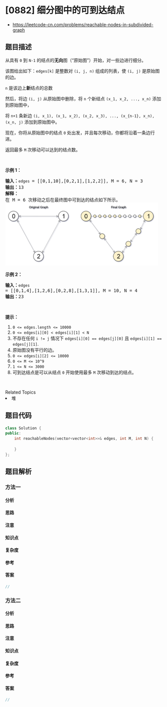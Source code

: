 

# [0882] 细分图中的可到达结点
* https://leetcode-cn.com/problems/reachable-nodes-in-subdivided-graph


## 题目描述

<p>从具有&nbsp;<code>0</code> 到 <code>N-1</code> 的结点的<strong>无向</strong>图（&ldquo;原始图&rdquo;）开始，对一些边进行细分。</p>

<p>该图给出如下：<code>edges[k]</code>&nbsp;是整数对&nbsp;<code>(i, j, n)</code>&nbsp;组成的列表，使&nbsp;<code>(i, j)</code> 是原始图的边。</p>

<p><code>n</code> 是该边上<strong>新</strong>结点的总数</p>

<p>然后，将边&nbsp;<code>(i, j)</code>&nbsp;从原始图中删除，将&nbsp;<code>n</code>&nbsp;个新结点&nbsp;<code>(x_1, x_2, ..., x_n)</code>&nbsp;添加到原始图中，</p>

<p>将&nbsp;<code>n+1</code>&nbsp;条新边&nbsp;<code>(i, x_1), (x_1, x_2), (x_2, x_3), ..., (x_{n-1}, x_n), (x_n, j)</code>&nbsp;添加到原始图中。</p>

<p>现在，你将从原始图中的结点&nbsp;<code>0</code>&nbsp;处出发，并且每次移动，你都将沿着一条边行进。</p>

<p>返回最多 <code>M</code> 次移动可以达到的结点数。</p>

<p>&nbsp;</p>

<p><strong>示例 1：</strong></p>

<pre><strong>输入：</strong><code>edges </code>= [[0,1,10],[0,2,1],[1,2,2]], M = 6, N = 3
<strong>输出：</strong>13
<strong>解释：</strong>
在 M = 6 次移动之后在最终图中可到达的结点如下所示。
<img alt="" src="https://raw.githubusercontent.com/algoboy101/LeetCodeCrowdsource/master/imgs/origfinal.png" style="height: 200px; width: 487px;">
</pre>

<p><strong>示例 2：</strong></p>

<pre><strong>输入：</strong><code>edges </code>= [[0,1,4],[1,2,6],[0,2,8],[1,3,1]], M = 10, N = 4
<strong>输出：</strong>23</pre>

<p>&nbsp;</p>

<p><strong>提示：</strong></p>

<ol>
	<li><code>0 &lt;= edges.length &lt;= 10000</code></li>
	<li><code>0 &lt;= edges[i][0] &lt;&nbsp;edges[i][1] &lt; N</code></li>
	<li>不存在任何&nbsp;<code>i != j</code>&nbsp;情况下&nbsp;<code>edges[i][0] == edges[j][0]</code>&nbsp;且&nbsp;<code>edges[i][1] == edges[j][1]</code>.</li>
	<li>原始图没有平行的边。</li>
	<li><code>0 &lt;= edges[i][2] &lt;= 10000</code></li>
	<li><code>0 &lt;= M &lt;= 10^9</code></li>
	<li><code>1 &lt;= N &lt;= 3000</code></li>
	<li>可到达结点是可以从结点 <code>0</code> 开始使用最多 <code>M</code> 次移动到达的结点。</li>
</ol>

<p>&nbsp;</p>
<div><div>Related Topics</div><div><li>堆</li></div></div>


## 题目代码

```cpp
class Solution {
public:
    int reachableNodes(vector<vector<int>>& edges, int M, int N) {

    }
};
```


## 题目解析


### 方法一

#### 分析

#### 思路

#### 注意

#### 知识点

#### 复杂度

#### 参考

#### 答案

```cpp
//
```


### 方法二

#### 分析

#### 思路

#### 注意

#### 知识点

#### 复杂度

#### 参考

#### 答案

```cpp
//
```


